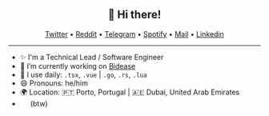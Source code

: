 <h2 align="center">👋 Hi there!</h2>
<p align="center">
  <a href="https://x.com/senelway" target="_blank" rel="noopener noreferrer">Twitter</a> •
  <a href="https://www.reddit.com/user/senelway" target="_blank" rel="noopener noreferrer">Reddit</a> •
  <a href="https://senelway.t.me" target="_blank" rel="noopener noreferrer">Telegram</a> •
  <a href="https://open.spotify.com/user/7x1liv2qnp9pcjfx6q8pwwzei?si=8aa28ca294784f44" target="_blank" rel="noopener noreferrer">Spotify</a>  •
  <a href="mailto:senelway@gmail.cm" target="_blank" rel="noopener noreferrer">Mail</a>  •
  <a href="https://www.linkedin.com/in/senelway/" target="_blank" rel="noopener noreferrer">Linkedin</a>
</p>

---

- ✨ I'm a Technical Lead / Software Engineer
- 🔭 I’m currently working on [Bidease](https://bidease.com/)
- 🔨 I use daily: `.tsx`, `.vue` | `.go`, `.rs`, `.lua`
- 😄 Pronouns: he/him
- 🌍 Location: 🇵🇹 Porto, Portugal | 🇦🇪 Dubai, United Arab Emirates
- <img src="https://github.com/senelway/senelway/assets/9702154/65220130-ef81-4189-9b5d-0ea6444eb76e" width="12"/> &nbsp;(btw)
